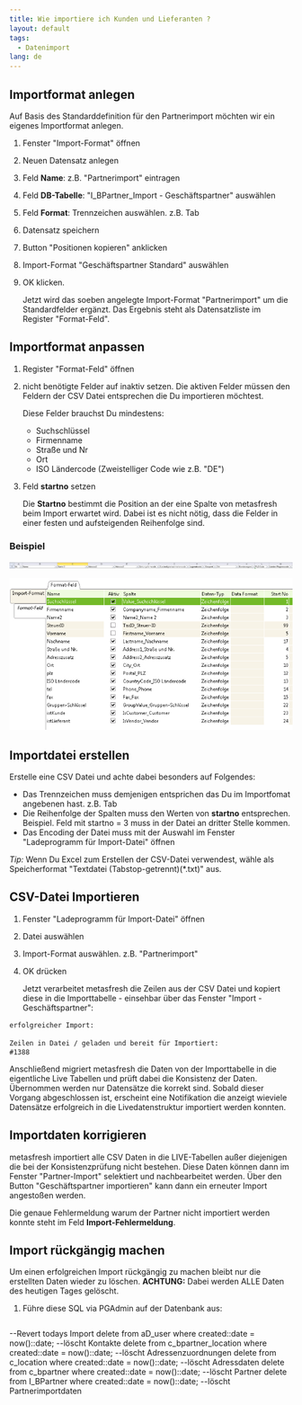 ```yaml
---
title: Wie importiere ich Kunden und Lieferanten ?
layout: default
tags:
  - Datenimport
lang: de
---
```

## Importformat anlegen

Auf Basis des Standarddefinition für den Partnerimport möchten wir ein eigenes Importformat anlegen.

1. Fenster "Import-Format" öffnen
1. Neuen Datensatz anlegen
1. Feld **Name**: z.B. "Partnerimport" eintragen
1. Feld **DB-Tabelle**: "I_BPartner_Import - Geschäftspartner" auswählen
1. Feld **Format**: Trennzeichen auswählen. z.B. Tab
1. Datensatz speichern
1. Button "Positionen kopieren" anklicken
1. Import-Format "Geschäftspartner Standard" auswählen
1. OK klicken. 

   Jetzt wird das soeben angelegte Import-Format "Partnerimport" um die Standardfelder ergänzt. Das Ergebnis steht als Datensatzliste im Register "Format-Feld".

## Importformat anpassen

1. Register "Format-Feld" öffnen
1. nicht benötigte Felder auf inaktiv setzen. Die aktiven Felder müssen den Feldern der CSV Datei entsprechen die Du importieren möchtest. 

   Diese Felder brauchst Du mindestens:
    - Suchschlüssel
    - Firmenname
    - Straße und Nr
    - Ort
    - ISO Ländercode (Zweistelliger Code wie z.B. "DE")
 
  
1. Feld **startno** setzen

   Die **Startno** bestimmt die Position an der eine Spalte von metasfresh beim Import erwartet wird.
   Dabei ist es nicht nötig, dass die Felder in einer festen und aufsteigenden Reihenfolge sind.

### Beispiel

![img](../images/de_excel_spalten.png)


![img](../images/de_importformat.png)


## Importdatei erstellen

Erstelle eine CSV Datei und achte dabei besonders auf Folgendes:
- Das Trennzeichen muss demjenigen entsprichen das Du im Importfomat angebenen hast. z.B. Tab
- Die Reihenfolge der Spalten muss den Werten von **startno** entsprechen. Beispiel. Feld mit startno = 3 muss in der Datei an dritter Stelle kommen.
- Das Encoding der Datei muss mit der Auswahl im Fenster "Ladeprogramm für Import-Datei" öffnen

*Tip:* Wenn Du Excel zum Erstellen der CSV-Datei verwendest, wähle als Speicherformat "Textdatei (Tabstop-getrennt)(*.txt)" aus.

## CSV-Datei Importieren

1. Fenster "Ladeprogramm für Import-Datei" öffnen
1. Datei auswählen
1. Import-Format auswählen. z.B. "Partnerimport"
1. OK drücken

   Jetzt verarbeitet metasfresh die Zeilen aus der CSV Datei und kopiert diese in die Importtabelle - einsehbar über das Fenster "Import - Geschäftspartner":

```
erfolgreicher Import:

Zeilen in Datei / geladen und bereit für Importiert:
#1388
```

   Anschließend migriert metasfresh die Daten von der Importtabelle in die eigentliche Live Tabellen und prüft dabei die Konsistenz der Daten. Übernommen werden nur Datensätze die korrekt sind.
   Sobald dieser Vorgang abgeschlossen ist, erscheint eine Notifikation die anzeigt wieviele Datensätze erfolgreich in die Livedatenstruktur importiert werden konnten.
   
## Importdaten korrigieren

metasfresh importiert alle CSV Daten in die LIVE-Tabellen außer diejenigen die bei der Konsistenzprüfung nicht bestehen. Diese Daten können dann im Fenster "Partner-Import" selektiert und nachbearbeitet werden.
Über den Button "Geschäftspartner importieren" kann dann ein erneuter Import angestoßen werden.

Die genaue Fehlermeldung warum der Partner nicht importiert werden konnte steht im Feld **Import-Fehlermeldung**.
   
## Import rückgängig machen

Um einen erfolgreichen Import rückgängig zu machen bleibt nur die erstellten Daten wieder zu löschen.
**ACHTUNG:** Dabei werden ALLE Daten des heutigen Tages gelöscht.

1. Führe diese SQL via PGAdmin auf der Datenbank aus:

   ```
--Revert todays Import
delete from aD_user where created::date = now()::date; --löscht Kontakte
delete from c_bpartner_location  where created::date = now()::date; --löscht Adressenzuordnungen
delete from c_location where created::date = now()::date; --löscht Adressdaten
delete from c_bpartner where created::date = now()::date; --löscht Partner
delete from I_BPartner where created::date = now()::date;  --löscht Partnerimportdaten
```
